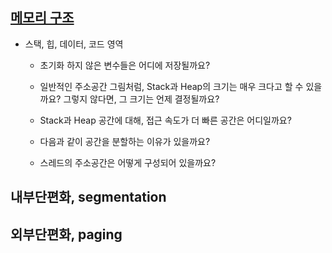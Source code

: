 ## [메모리 구조]((https://goodgid.github.io/Memory-Structure/))

- 스택, 힙, 데이터, 코드 영역

    - 초기화 하지 않은 변수들은 어디에 저장될까요?

    - 일반적인 주소공간 그림처럼, Stack과 Heap의 크기는 매우 크다고 할 수 있을까요? 그렇지 않다면, 그 크기는 언제 결정될까요?

    - Stack과 Heap 공간에 대해, 접근 속도가 더 빠른 공간은 어디일까요?

    - 다음과 같이 공간을 분할하는 이유가 있을까요?

    - 스레드의 주소공간은 어떻게 구성되어 있을까요?


## 내부단편화, segmentation


## 외부단편화, paging